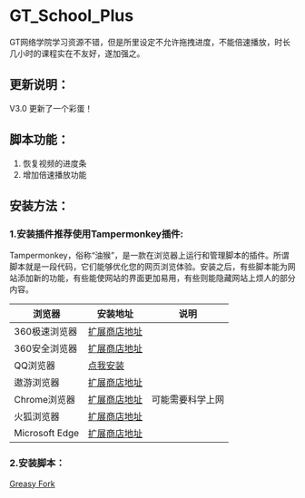 # GT_School_Plus
GT网络学院学习资源不错，但是所里设定不允许拖拽进度，不能倍速播放，时长几小时的课程实在不友好，遂加强之。

## 更新说明：
V3.0 更新了一个彩蛋！

## 脚本功能：
  1. 恢复视频的进度条
  2. 增加倍速播放功能

## 安装方法：
### 1.安装插件推荐使用Tampermonkey插件:<br>
  Tampermonkey，俗称“油猴”，是一款在浏览器上运行和管理脚本的插件。所谓脚本就是一段代码，它们能够优化您的网页浏览体验。安装之后，有些脚本能为网站添加新的功能，有些能使网站的界面更加易用，有些则能隐藏网站上烦人的部分内容。<br>

| 浏览器         | 安装地址                                                     | 说明             |
| -------------- | ------------------------------------------------------------ | ---------------- |
| 360极速浏览器  | [扩展商店地址](https://ext.chrome.360.cn/webstore/detail/dhdgffkkebhmkfjojejmpbldmpobfkfo) |                  |
| 360安全浏览器  | [扩展商店地址](https://ext.chrome.360.cn/webstore/detail/dhdgffkkebhmkfjojejmpbldmpobfkfo) |                  |
| QQ浏览器       | [点我安装](qqbrowser://extensions/search?key=Tampermonkey)   |                  |
| 遨游浏览器     | [扩展商店地址](http://extension.maxthon.cn/detail/index.php?view_id=1680&category_id=10) |                  |
| Chrome浏览器   | [扩展商店地址](https://chrome.google.com/webstore/detail/tampermonkey/dhdgffkkebhmkfjojejmpbldmpobfkfo) | 可能需要科学上网 |
| 火狐浏览器     | [扩展商店地址](https://addons.mozilla.org/zh-CN/firefox/addon/tampermonkey) |                  |
| Microsoft Edge | [扩展商店地址](https://www.microsoft.com/store/p/tampermonkey/9nblggh5162s) |                  |

### 2.安装脚本：<br>
 [Greasy Fork](https://greasyfork.org/zh-CN/scripts/389490-gt学院恢复进度条和倍速播放) 

